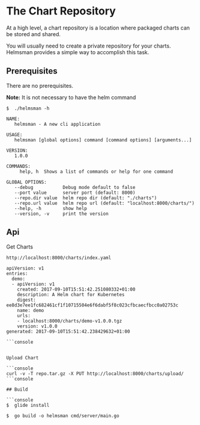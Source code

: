 # The Chart Repository

At a high level, a chart repository is a location where packaged charts can be
stored and shared.

You will usually need to create a private repository for your charts. Helmsman provides a simple way to accomplish this task.

## Prerequisites

There are no prerequisites.

**Note:** It is not necessary to have the helm command


```console
$  ./helmsman -h

NAME:
   helmsman - A new cli application

USAGE:
   helmsman [global options] command [command options] [arguments...]

VERSION:
   1.0.0

COMMANDS:
     help, h  Shows a list of commands or help for one command

GLOBAL OPTIONS:
   --debug           Debug mode default to false
   --port value      server port (default: 8000)
   --repo.dir value  helm repo dir (default: "./charts")
   --repo.url value  helm repo url (default: "localhost:8000/charts/")
   --help, -h        show help
   --version, -v     print the version

```

## Api

Get Charts

```console
http://localhost:8000/charts/index.yaml

apiVersion: v1
entries:
  demo:
  - apiVersion: v1
    created: 2017-09-10T15:51:42.251080332+01:00
    description: A Helm chart for Kubernetes
    digest: ee8d3e7ee1fc682461cf1f10715504e6f6dabf5f8c023cfbcaecfbcc0a02753c
    name: demo
    urls:
    - localhost:8000/charts/demo-v1.0.0.tgz
    version: v1.0.0
generated: 2017-09-10T15:51:42.238429632+01:00

```console


Upload Chart

```console
curl -v -T repo.tar.gz -X PUT http://localhost:8000/charts/upload/
```console

## Build

```console
$  glide install
```

```console
$  go build -o helmsman cmd/server/main.go
```